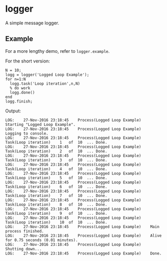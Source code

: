 # logger

A simple message logger.

## Example

For a more lengthy demo, refer to `logger.example`.

For the short version:

    N = 10;
    logg = logger('Logged Loop Example');
    for n=1:N
      logg.task('Loop iteration',n,N)
      % do work
      logg.done()
    end
    logg.finish;


Output:

    LOG:	27-Nov-2016 23:18:45	Process(Logged Loop Example)	Starting "Logged Loop Example".
    LOG:	27-Nov-2016 23:18:45	Process(Logged Loop Example)	Logging to console.
    LOG:	27-Nov-2016 23:18:45	Process(Logged Loop Example)	Task(Loop iteration)	1	of	10	...	Done.
    LOG:	27-Nov-2016 23:18:45	Process(Logged Loop Example)	Task(Loop iteration)	2	of	10	...	Done.
    LOG:	27-Nov-2016 23:18:45	Process(Logged Loop Example)	Task(Loop iteration)	3	of	10	...	Done.
    LOG:	27-Nov-2016 23:18:45	Process(Logged Loop Example)	Task(Loop iteration)	4	of	10	...	Done.
    LOG:	27-Nov-2016 23:18:45	Process(Logged Loop Example)	Task(Loop iteration)	5	of	10	...	Done.
    LOG:	27-Nov-2016 23:18:45	Process(Logged Loop Example)	Task(Loop iteration)	6	of	10	...	Done.
    LOG:	27-Nov-2016 23:18:45	Process(Logged Loop Example)	Task(Loop iteration)	7	of	10	...	Done.
    LOG:	27-Nov-2016 23:18:45	Process(Logged Loop Example)	Task(Loop iteration)	8	of	10	...	Done.
    LOG:	27-Nov-2016 23:18:45	Process(Logged Loop Example)	Task(Loop iteration)	9	of	10	...	Done.
    LOG:	27-Nov-2016 23:18:45	Process(Logged Loop Example)	Task(Loop iteration)	10	of	10	...	Done.
    LOG:	27-Nov-2016 23:18:45	Process(Logged Loop Example)	Main process finished.
    LOG:	27-Nov-2016 23:18:45	Process(Logged Loop Example)	Alive for 0.75 seconds (0.01 minutes).
    LOG:	27-Nov-2016 23:18:45	Process(Logged Loop Example)	Shutting down...
    LOG:	27-Nov-2016 23:18:45	Process(Logged Loop Example)	Done.
